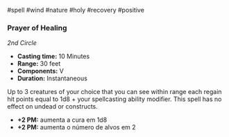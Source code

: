 #spell #wind #nature #holy #recovery #positive 
### Prayer of Healing
*2nd Circle*
- **Casting time:** 10 Minutes
- **Range:** 30 feet
- **Components:** V
- **Duration:** Instantaneous

Up to 3 creatures of your choice that you can see within range each regain hit points equal to 1d8 + your spellcasting ability modifier. This spell has no effect on undead or constructs.

- **+2 PM:** aumenta a cura em 1d8
- **+2 PM:** aumenta o número de alvos em 2